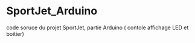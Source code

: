 # SportJet_Arduino
code soruce du projet SportJet, partie Arduino ( contole affichage LED et boitier)
